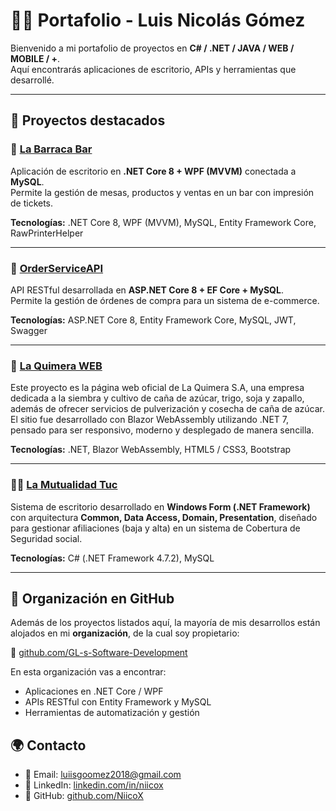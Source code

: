 # 👨‍💻 Portafolio - Luis Nicolás Gómez

Bienvenido a mi portafolio de proyectos en **C# / .NET / JAVA / WEB / MOBILE / +**.  
Aquí encontrarás aplicaciones de escritorio, APIs y herramientas que desarrollé.

---

## 📂 Proyectos destacados

### 🍹 [La Barraca Bar](https://github.com/GL-s-Software-Development/LaBarracaBar-WindowsApp)
Aplicación de escritorio en **.NET Core 8 + WPF (MVVM)** conectada a **MySQL**.  
Permite la gestión de mesas, productos y ventas en un bar con impresión de tickets.

**Tecnologías:** .NET Core 8, WPF (MVVM), MySQL, Entity Framework Core, RawPrinterHelper

---

### 🛒 [OrderServiceAPI](https://github.com/NiicoX/OrderServiceAPI)
API RESTful desarrollada en **ASP.NET Core 8 + EF Core + MySQL**.  
Permite la gestión de órdenes de compra para un sistema de e-commerce.

**Tecnologías:** ASP.NET Core 8, Entity Framework Core, MySQL, JWT, Swagger

---

### 🌱 [La Quimera WEB](https://github.com/GL-s-Software-Development/La_Quimera_SA-WEB)
Este proyecto es la página web oficial de La Quimera S.A, una empresa dedicada a la siembra y cultivo de caña de azúcar, trigo, soja y zapallo, además de ofrecer servicios de pulverización y cosecha de caña de azúcar.
El sitio fue desarrollado con Blazor WebAssembly utilizando .NET 7, pensado para ser responsivo, moderno y desplegado de manera sencilla.

**Tecnologías:** .NET, Blazor WebAssembly, HTML5 / CSS3, Bootstrap

---

### 👨‍⚕️ [La Mutualidad Tuc](https://github.com/GL-s-Software-Development/MutualProyect)
Sistema de escritorio desarrollado en **Windows Form (.NET Framework)** con arquitectura **Common, Data Access, Domain, Presentation**, diseñado para gestionar afiliaciones (baja y alta) en un sistema de Cobertura de Seguridad social.

**Tecnologías:** C# (.NET Framework 4.7.2), MySQL

---

## 🏢 Organización en GitHub
Además de los proyectos listados aquí, la mayoría de mis desarrollos están alojados en mi **organización**, de la cual soy propietario:  

🔗 [github.com/GL-s-Software-Development](https://github.com/GL-s-Software-Development)

En esta organización vas a encontrar:
- Aplicaciones en .NET Core / WPF
- APIs RESTful con Entity Framework y MySQL
- Herramientas de automatización y gestión

## 🌍 Contacto
- 📧 Email: luiisgoomez2018@gmail.com
- 💼 LinkedIn: [linkedin.com/in/niicox](#)  
- 🐙 GitHub: [github.com/NiicoX](#)
